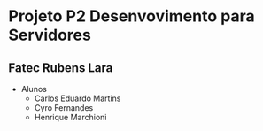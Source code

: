 # Projeto P2 Desenvovimento para Servidores 
## Fatec Rubens Lara

- Alunos 
   - Carlos Eduardo Martins
   - Cyro Fernandes 
   - Henrique Marchioni
